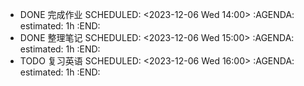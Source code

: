 - DONE 完成作业
  SCHEDULED: <2023-12-06 Wed 14:00>
  :AGENDA:
  estimated: 1h
  :END:
- DONE 整理笔记
  SCHEDULED: <2023-12-06 Wed 15:00>
  :AGENDA:
  estimated: 1h
  :END:
- TODO 复习英语
  SCHEDULED: <2023-12-06 Wed 16:00>
  :AGENDA:
  estimated: 1h
  :END:
